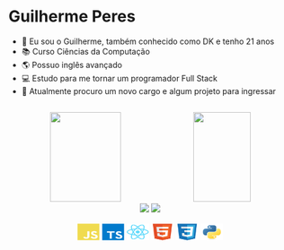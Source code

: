 # Guilherme Peres

- 👋 Eu sou o Guilherme, também conhecido como DK e tenho 21 anos
- 📚 Curso Ciências da Computação
- 🌎 Possuo inglês avançado
- 💻 Estudo para me tornar um programador Full Stack
- 🌱 Atualmente procuro um novo cargo e algum projeto para ingressar

##

<div align="center">
  <img width="50%" height="160px" src="https://github-readme-stats.vercel.app/api?username=guilhermedkdk&show_icons=true&theme=dracula"/>
  <img width="45%" height="160px" src="https://github-readme-stats.vercel.app/api/top-langs/?username=guilhermedkdk&layout=compact&langs_count=8&theme=dracula"/>
</div>

<div align="center">  
  <a href="https://www.linkedin.com/in/guilherme-peres-souza/" target="_blank"><img src="https://img.shields.io/badge/-LinkedIn-%230077B5?style=for-the-badge&logo=linkedin&logoColor=white" target="_blank"></a>   
  <a href = "mailto:guilhermeperesmm@gmail.com"><img src="https://img.shields.io/badge/-Gmail-%23333?style=for-the-badge&logo=gmail&logoColor=white" target="_blank"></a>
</div>

<div align="center" style="display: inline_block"><br>
  <img align="center" alt="DK-JS" height="30" width="40" src="https://raw.githubusercontent.com/devicons/devicon/master/icons/javascript/javascript-plain.svg">
  <img align="center" alt="DK-TS" height="30" width="40" src="https://raw.githubusercontent.com/devicons/devicon/master/icons/typescript/typescript-plain.svg">
  <img align="center" alt="DK-REACT" height="30" width="40" src="https://raw.githubusercontent.com/devicons/devicon/master/icons/react/react-original.svg">
  <img align="center" alt="DK-HTML" height="30" width="40" src="https://raw.githubusercontent.com/devicons/devicon/master/icons/html5/html5-original.svg">
  <img align="center" alt="DK-CSS" height="30" width="40" src="https://raw.githubusercontent.com/devicons/devicon/master/icons/css3/css3-original.svg">
  <img align="center" alt="DK-PYTHON" height="30" width="40" src="https://raw.githubusercontent.com/devicons/devicon/master/icons/python/python-original.svg">
</div>
